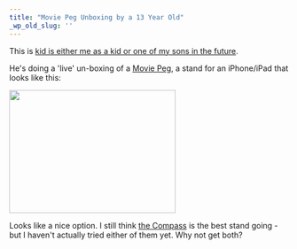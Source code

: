 ```yaml
---
title: "Movie Peg Unboxing by a 13 Year Old"
_wp_old_slug: ''
---
```

<p>This is <a href="http://www.ustream.tv/recorded/8826839">kid is either me as a kid or one of my sons in the future</a>.</p>
<p>He's doing a 'live' un-boxing of a <a href="http://movie-peg.com/">Movie Peg</a>, a stand for an iPhone/iPad that looks like this:</p>
<p><img src="https://chrisenns.com/wp-content/uploads/2010/08/Moviepeg-Unboxing-300x222.jpg" alt="" title="Moviepeg Unboxing" width="300" height="222" class="aligncenter size-medium wp-image-11848" /></p>
<p>Looks like a nice option.  I still think <a href="http://twelvesouth.com/products/compass/">the Compass</a> is the best stand going - but I haven't actually tried either of them yet.  Why not get both?</p>
